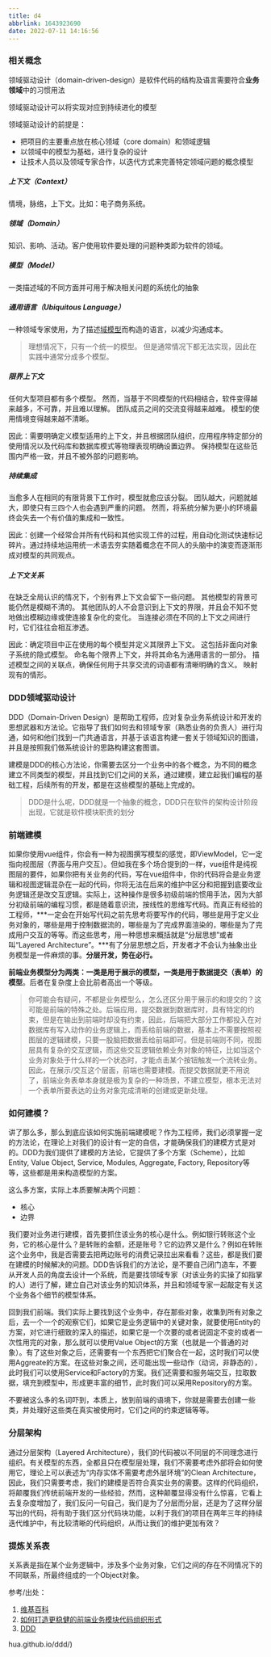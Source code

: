 ```yaml
---
title: d4
abbrlink: 1643923690
date: 2022-07-11 14:16:56
---
```




### 相关概念

领域驱动设计（domain-driven-design）是软件代码的结构及语言需要符合**业务领域**中的习惯用法

领域驱动设计可以将实现对应到持续进化的模型

领域驱动设计的前提是：

- 把项目的主要重点放在核心领域（core domain）和领域逻辑
- 以领域中的模型为基础，进行复杂的设计
- 让技术人员以及领域专家合作，以迭代方式来完善特定领域问题的概念模型

##### **上下文（Context）**

情境，脉络，上下文。比如：电子商务系统。

##### **领域（Domain）**

知识、影响、活动。客户使用软件要处理的问题种类即为软件的领域。

##### **模型（Model）**

一类描述域的不同方面并可用于解决相关问题的系统化的抽象

##### **通用语言（Ubiquitous Language）**

一种领域专家使用，为了描述[域模型](https://zh.wikipedia.org/wiki/領域模型)而构造的语言，以减少沟通成本。

> 理想情况下，只有一个统一的模型。 但是通常情况下都无法实现，因此在实践中通常分成多个模型。

##### **限界上下文**

任何大型项目都有多个模型。 然而，当基于不同模型的代码相结合，软件变得越来越多，不可靠，并且难以理解。 团队成员之间的交流变得越来越难。 模型的使用情境变得越来越不清晰。

因此：需要明确定义模型适用的上下文，并且根据团队组织，应用程序特定部分的使用情况以及代码库和数据库模式等物理表现明确设置边界。 保持模型在这些范围内严格一致，并且不被外部的问题影响。

##### **持续集成**

当愈多人在相同的有限背景下工作时，模型就愈应该分裂。 团队越大，问题就越大，即使只有三四个人也会遇到严重的问题。 然而，将系统分解为更小的环境最终会失去一个有价值的集成和一致性。

因此：创建一个经常合并所有代码和其他实现工件的过程，用自动化测试快速标记碎片。通过持续地运用统一术语去夯实随着概念在不同人的头脑中的演变而逐渐形成对模型的共同观点。

##### **上下文关系**

在缺乏全局认识的情况下，个别有界上下文会留下一些问题。 其他模型的背景可能仍然是模糊不清的。 其他团队的人不会意识到上下文的界限，并且会不知不觉地做出模糊边缘或使连接复杂化的变化。 当连接必须在不同的上下文之间进行时，它们往往会相互渗透。

因此：确定项目中正在使用的每个模型并定义其限界上下文。 这包括非面向对象子系统的隐式模型。 命名每个限界上下文，并将其命名为通用语言的一部分。 描述模型之间的关联点，确保任何用于共享交流的词语都有清晰明确的含义。 映射现有的情形。



### DDD领域驱动设计

DDD（Domain-Driven Design）是帮助工程师，应对复杂业务系统设计和开发的思想武器和方法论。它指导了我们如何去和领域专家（熟悉业务的负责人）进行沟通，如何和他们找到一门共通语言，并基于该语言构建一套关于领域知识的图谱，并且是按照我们做系统设计的思路构建这套图谱。

建模是DDD的核心方法论，你需要去区分一个业务中的各个概念，为不同的概念建立不同类型的模型，并且找到它们之间的关系，通过建模，建立起我们编程的基础工程，后续所有的开发，都是在这些模型的基础上完成的。

> DDD是什么呢，DDD就是一个抽象的概念，DDD只在软件的架构设计阶段出现，它就是软件模块职责的划分



### 前端建模

如果你使用vue组件，你会有一种为视图撰写模型的感觉，即ViewModel，它一定指向视图层（界面与用户交互）。但如我在多个场合提到的一样，vue组件是纯视图层的要件，如果你把有关业务的代码，写在vue组件中，你的代码将会是业务逻辑和视图逻辑混杂在一起的代码，你将无法在后来的维护中区分和把握到底要改业务逻辑还是改交互逻辑。实际上，这种操作是很多初级前端的惯用手法，因为大部分初级前端的编程习惯，都是随着意识流，按线性的思维写代码。而真正有经验的工程师，***一定会在开始写代码之前先思考将要写作的代码，哪些是用于定义业务对象的，哪些是用于控制数据流的，哪些是为了完成界面渲染的，哪些是为了完成用户交互的等等。而这些思考，用一种思想来概括就是“分层思想”或者叫“Layered Architecture”。***有了分层思想之后，开发者才不会认为抽象出业务模型是一件麻烦的事。**分层开发，势在必行。**

**前端业务模型分为两类：一类是用于展示的模型，一类是用于数据提交（表单）的模型**。后者在复杂度上会比前者高出一个等级。

>你可能会有疑问，不都是业务模型么，怎么还区分用于展示的和提交的？这可能是前端的特殊之处。后端应用，提交数据到数据库时，具有特定的约束，但是在输出到前端时却没有约束，因此，后端把大部分工作都投入在对数据库有写入动作的业务逻辑上，而丢给前端的数据，基本上不需要按照视图层的逻辑建模，只要一股脑把数据丢给前端即可。但是前端则不同，视图层具有复杂的交互逻辑，而这些交互逻辑依赖业务对象的特征，比如当这个业务对象处于什么样的一个状态时，才能点击某个按钮触发一个流转业务。因此，在展示/交互这个层面，前端也需要建模。而提交数据就更不用说了，前端业务表单本身就是极为复杂的一种场景，不建立模型，根本无法对一个表单所要表达的业务对象完成清晰的创建或更新处理。



### 如何建模？

讲了那么多，那么到底应该如何实施前端建模呢？作为工程师，我们必须掌握一定的方法论，在理论上对我们的设计有一定的自信，才能确保我们的建模方式是对的。DDD为我们提供了建模的方法论，它提供了多个方案（Scheme），比如Entity, Value Object, Service, Modules, Aggregate, Factory, Repository等等，这些都是用来构造模型的方案。

这么多方案，实际上本质要解决两个问题：

- 核心
- 边界

我们要对业务进行建模，首先要抓住该业务的核心是什么。例如银行转账这个业务，它的核心是什么？是转账的金额，还是账号？它的边界又是什么？例如在转账这个业务中，我是否需要去把两边账号的消费记录拉出来看看？这些，都是我们要在建模的时候解决的问题。DDD告诉我们的方法论，是不要自己闭门造车，不要从开发人员的角度去设计一个系统，而是要找领域专家（对该业务的实操了如指掌的人）进行了解，建立自己对该业务的知识体系，并且和领域专家一起敲定有关这个业务各个细节的模型体系。

回到我们前端。我们实际上要找到这个业务中，存在那些对象，收集到所有对象之后，去一个一个的观察它们，如果它是业务逻辑中的关键对象，就要使用Entity的方案，对它进行细致的深入的描述，如果它是一个次要的或者说固定不变的或者一次性用完的对象，那么就可以使用Value Object的方案（也就是一个普通的对象）。有了这些对象之后，还需要有一个东西把它们聚合在一起，这时我们可以使用Aggreate的方案。在这些对象之间，还可能出现一些动作（动词，非静态的），此时我们可以使用Service和Factory的方案。我们还需要和服务端交互，拉取数据，填充到模型中，形成更丰富的细节，此时我们可以采用Repository的方案。

不要被这么多的名词吓到，本质上，放到前端的语境下，你就是需要去创建一些类，并处理好这些类在真实被使用时，它们之间的约束逻辑等等。



### 分层架构

通过分层架构（Layered Architecture），我们的代码被以不同层的不同理念进行组织。有关模型的东西，全都且只在模型层处理，我们不需要考虑外部将会如何使用它，理论上可以表述为“内存实体不需要考虑外层环境”的Clean Architecture，因此，我们只需要考虑，我们的建模是否符合真实业务的需要。这样的代码组织，将颠覆我们传统前端开发的一些经验，然而，这种颠覆显得没有什么惊喜，它看上去复杂度增加了，我们反问一句自己，我们是为了分层而分层，还是为了这样分层写出的代码，将有助于我们区分代码块功能，以利于我们的项目在两年三年的持续迭代维护中，有比较清晰的代码组织，从而让我们的维护更加有效？



### 提炼关系表

关系表是指在某个业务逻辑中，涉及多个业务对象，它们之间的存在不同情况下的不同联系，所最终组成的一个Object对象。









参考/出处：

1. [维基百科](https://zh.wikipedia.org/wiki/%E9%A0%98%E5%9F%9F%E9%A9%85%E5%8B%95%E8%A8%AD%E8%A8%88)
2. [如何打造更稳健的前端业务模块代码组织形式](https://cloud.tencent.com/developer/article/1833272)
2. [DDD](http://qinghua.github.io/ddd/)

hua.github.io/ddd/)

